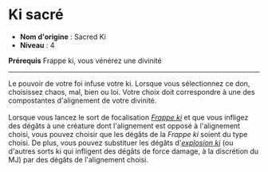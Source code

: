 # Ki sacré

 * **Nom d'origine** : Sacred Ki
 * **Niveau** : 4


<p><span id="ctl00_MainContent_DetailedOutput"><strong>Prérequis</strong> Frappe ki, vous vénérez une divinité<br></span></p>
<hr>
<p>Le pouvoir de votre foi infuse votre ki. Lorsque vous sélectionnez ce don, choisissez chaos, mal, bien ou loi. Votre choix doit correspondre à une des compostantes d'alignement de votre divinité.<br><br>Lorsque vous lancez le sort de focalisation <a href="https://2e.aonprd.com/Spells.aspx?ID=486"><em>Frappe ki</em></a> et que vous infligez des dégâts à une créature dont l'alignement est opposé à l'alignement choisi, vous pouvez choisir que les dégâts de la <em>Frappe ki</em> soient du type choisi. De plus, vous pouvez substituer les dégâts d'<a href="https://2e.aonprd.com/Spells.aspx?ID=484"><em>explosion ki</em></a> (ou d'autres sorts ki qui infligent des dégâts de force damage, à la discrétion du MJ) par des dégâts de l'alignement choisi.&nbsp;</p>
